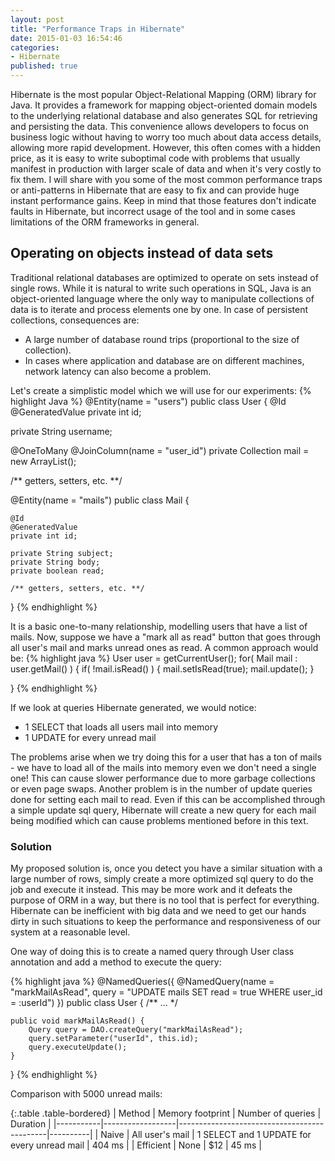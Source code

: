 ```yaml
---
layout: post
title: "Performance Traps in Hibernate"
date: 2015-01-03 16:54:46
categories:
- Hibernate
published: true
---
```

Hibernate is the most popular Object-Relational Mapping (ORM) library for Java. 
It provides a framework for mapping object-oriented domain models to the underlying relational database and also generates SQL for retrieving and persisting the data.
This convenience allows developers to focus on business logic without having to worry too much about data access details, allowing more rapid development.
However, this often comes with a hidden price, as it is easy to write suboptimal code with problems that usually manifest in production with larger scale of data and when it's very costly to fix them. 
I will share with you some of the most common performance traps or anti-patterns in Hibernate that are easy to fix and can provide huge instant performance gains. 
Keep in mind that those features don't indicate faults in Hibernate, but incorrect usage of the tool and in some cases limitations of the ORM frameworks in general.

## Operating on objects instead of data sets

Traditional relational databases are optimized to operate on sets instead of single rows. 
While it is natural to write such operations in SQL, Java is an object-oriented language where the only way to manipulate collections of data is to iterate and process elements one by one.
In case of persistent collections, consequences are:  
* A large number of database round trips (proportional to the size of collection).  
* In cases where application and database are on different machines, network latency can also become a problem.

Let's create a simplistic model which we will use for our experiments:
{% highlight Java %}
@Entity(name = "users")
public class User {
@Id
@GeneratedValue
private int id;
	
private String username;
	
@OneToMany
@JoinColumn(name = "user_id")
private Collection<Mail> mail = new ArrayList<Mail>();
	
/** getters, setters, etc. **/

@Entity(name = "mails")
public class Mail {

	@Id
	@GeneratedValue
	private int id;
	
	private String subject;
	private String body;
	private boolean read;
	
	/** getters, setters, etc. **/
}
{% endhighlight %}

It is a basic one-to-many relationship, modelling users that have a list of mails. 
Now, suppose we have a "mark all as read" button that goes through all user's mail and marks unread ones as read.
A common approach would be:
{% highlight java %}
User user = getCurrentUser();
for( Mail mail : user.getMail() ) {
	if( !mail.isRead() ) {
		mail.setIsRead(true);
		mail.update();
	}
	
}
{% endhighlight %}

If we look at queries Hibernate generated, we would notice:
- 1 SELECT that loads all users mail into memory
- 1 UPDATE for every unread mail

The problems arise when we try doing this for a user that has a ton of mails - we have to load all of the mails into memory even we don't need a single one!
This can cause slower performance due to more garbage collections or even page swaps. Another problem is in the number of update queries done for setting each mail to read.
Even if this can be accomplished through a simple update sql query, Hibernate will create a new query for each mail being modified which can cause problems mentioned before in this text.

### Solution

My proposed solution is, once you detect you have a similar situation with a large number of rows, simply create a more optimized sql query to do the job and execute it instead.
This may be more work and it defeats the purpose of ORM in a way, but there is no tool that is perfect for everything.
Hibernate can be inefficient with big data and we need to get our hands dirty in such situations to keep the performance and responsiveness of our system at a reasonable level.

One way of doing this is to create a named query through User class annotation and add a method to execute the query:

{% highlight java %}
@NamedQueries({ @NamedQuery(name = "markMailAsRead", query = "UPDATE mails SET read = true WHERE user_id = :userId") })
public class User {
	/** ... */
	
	public void markMailAsRead() {
		Query query = DAO.createQuery("markMailAsRead");
		query.setParameter("userId", this.id);
		query.executeUpdate();
	}
}
{% endhighlight %}

Comparison with 5000 unread mails:

{:.table .table-bordered}
| Method    | Memory footprint | Number of queries                           | Duration |
|-----------|------------------|---------------------------------------------|----------|
| Naive     | All user's mail  | 1 SELECT and 1 UPDATE for every unread mail | 404 ms   |
| Efficient | None             | $12                                         | 45 ms    |